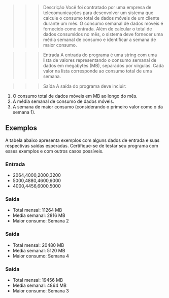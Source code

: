 >>> Descrição
Você foi contratado por uma empresa de telecomunicações para desenvolver um sistema que calcule o consumo total de dados
móveis de um cliente durante um mês. O consumo semanal de dados móveis é fornecido como entrada. Além de calcular o
total de dados consumidos no mês, o sistema deve fornecer uma média semanal de consumo e identificar a semana de maior
consumo.

>>> Entrada
A entrada do programa é uma string com uma lista de valores representando o consumo semanal de dados em megabytes (MB),
separados por vírgulas. Cada valor na lista corresponde ao consumo total de uma semana.

>>> Saída
A saída do programa deve incluir:

1. O consumo total de dados móveis em MB ao longo do mês.
2. A média semanal de consumo de dados móveis.
3. A semana de maior consumo (considerando o primeiro valor como o da semana 1).

## Exemplos
A tabela abaixo apresenta exemplos com alguns dados de entrada e suas respectivas saídas esperadas. Certifique-se de
testar seu programa com esses exemplos e com outros casos possíveis.

### Entrada
- 2064,4000,2000,3200
- 5000,4880,4600,6000
- 4000,4456,6000,5000

### Saída
- Total mensal: 11264 MB
- Media semanal: 2816 MB
- Maior consumo: Semana 2

### Saída
- Total mensal: 20480 MB
- Media semanal: 5120 MB
- Maior consumo: Semana 4


### Saída
- Total mensal: 19456 MB
- Media semanal: 4864 MB
- Maior consumo: Semana 3